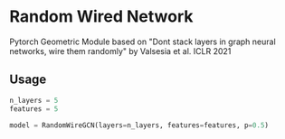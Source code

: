 # Random Wired Network

Pytorch Geometric Module based on "Dont stack layers in graph neural networks, wire them randomly" by Valsesia et al. ICLR 2021

## Usage

```Python
n_layers = 5
features = 5

model = RandomWireGCN(layers=n_layers, features=features, p=0.5)
```
